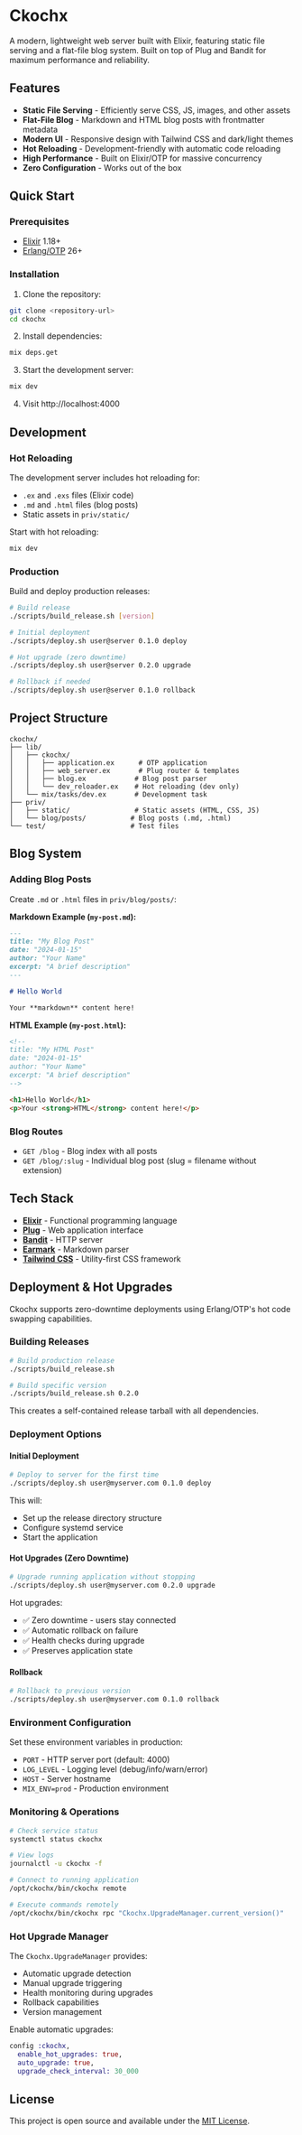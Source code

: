 # Ckochx

A modern, lightweight web server built with Elixir, featuring static file serving and a flat-file blog system. Built on top of Plug and Bandit for maximum performance and reliability.

## Features

- **Static File Serving** - Efficiently serve CSS, JS, images, and other assets
- **Flat-File Blog** - Markdown and HTML blog posts with frontmatter metadata
- **Modern UI** - Responsive design with Tailwind CSS and dark/light themes
- **Hot Reloading** - Development-friendly with automatic code reloading
- **High Performance** - Built on Elixir/OTP for massive concurrency
- **Zero Configuration** - Works out of the box

## Quick Start

### Prerequisites

- [Elixir](https://elixir-lang.org/install.html) 1.18+ 
- [Erlang/OTP](https://www.erlang.org/) 26+

### Installation

1. Clone the repository:
```bash
git clone <repository-url>
cd ckochx
```

2. Install dependencies:
```bash
mix deps.get
```

3. Start the development server:
```bash
mix dev
```

4. Visit http://localhost:4000

## Development

### Hot Reloading

The development server includes hot reloading for:
- `.ex` and `.exs` files (Elixir code)
- `.md` and `.html` files (blog posts)
- Static assets in `priv/static/`

Start with hot reloading:
```bash
mix dev
```

### Production

Build and deploy production releases:
```bash
# Build release
./scripts/build_release.sh [version]

# Initial deployment
./scripts/deploy.sh user@server 0.1.0 deploy

# Hot upgrade (zero downtime)
./scripts/deploy.sh user@server 0.2.0 upgrade

# Rollback if needed
./scripts/deploy.sh user@server 0.1.0 rollback
```

## Project Structure

```
ckochx/
├── lib/
│   ├── ckochx/
│   │   ├── application.ex      # OTP application
│   │   ├── web_server.ex       # Plug router & templates  
│   │   ├── blog.ex            # Blog post parser
│   │   └── dev_reloader.ex    # Hot reloading (dev only)
│   └── mix/tasks/dev.ex       # Development task
├── priv/
│   ├── static/                # Static assets (HTML, CSS, JS)
│   └── blog/posts/           # Blog posts (.md, .html)
└── test/                     # Test files
```

## Blog System

### Adding Blog Posts

Create `.md` or `.html` files in `priv/blog/posts/`:

**Markdown Example (`my-post.md`):**
```markdown
---
title: "My Blog Post"
date: "2024-01-15"  
author: "Your Name"
excerpt: "A brief description"
---

# Hello World

Your **markdown** content here!
```

**HTML Example (`my-post.html`):**
```html
<!--
title: "My HTML Post"
date: "2024-01-15"
author: "Your Name"  
excerpt: "A brief description"
-->

<h1>Hello World</h1>
<p>Your <strong>HTML</strong> content here!</p>
```

### Blog Routes

- `GET /blog` - Blog index with all posts
- `GET /blog/:slug` - Individual blog post (slug = filename without extension)

## Tech Stack

- **[Elixir](https://elixir-lang.org/)** - Functional programming language
- **[Plug](https://github.com/elixir-plug/plug)** - Web application interface  
- **[Bandit](https://github.com/mtrudel/bandit)** - HTTP server
- **[Earmark](https://github.com/pragdave/earmark)** - Markdown parser
- **[Tailwind CSS](https://tailwindcss.com/)** - Utility-first CSS framework

## Deployment & Hot Upgrades

Ckochx supports zero-downtime deployments using Erlang/OTP's hot code swapping capabilities.

### Building Releases

```bash
# Build production release
./scripts/build_release.sh

# Build specific version
./scripts/build_release.sh 0.2.0
```

This creates a self-contained release tarball with all dependencies.

### Deployment Options

#### Initial Deployment
```bash
# Deploy to server for the first time
./scripts/deploy.sh user@myserver.com 0.1.0 deploy
```

This will:
- Set up the release directory structure
- Configure systemd service
- Start the application

#### Hot Upgrades (Zero Downtime)
```bash
# Upgrade running application without stopping
./scripts/deploy.sh user@myserver.com 0.2.0 upgrade
```

Hot upgrades:
- ✅ Zero downtime - users stay connected
- ✅ Automatic rollback on failure
- ✅ Health checks during upgrade
- ✅ Preserves application state

#### Rollback
```bash
# Rollback to previous version
./scripts/deploy.sh user@myserver.com 0.1.0 rollback
```

### Environment Configuration

Set these environment variables in production:

- `PORT` - HTTP server port (default: 4000)
- `LOG_LEVEL` - Logging level (debug/info/warn/error)
- `HOST` - Server hostname
- `MIX_ENV=prod` - Production environment

### Monitoring & Operations

```bash
# Check service status
systemctl status ckochx

# View logs
journalctl -u ckochx -f

# Connect to running application
/opt/ckochx/bin/ckochx remote

# Execute commands remotely
/opt/ckochx/bin/ckochx rpc "Ckochx.UpgradeManager.current_version()"
```

### Hot Upgrade Manager

The `Ckochx.UpgradeManager` provides:
- Automatic upgrade detection
- Manual upgrade triggering
- Health monitoring during upgrades
- Rollback capabilities
- Version management

Enable automatic upgrades:
```elixir
config :ckochx,
  enable_hot_upgrades: true,
  auto_upgrade: true,
  upgrade_check_interval: 30_000
```

## License

This project is open source and available under the [MIT License](LICENSE).

